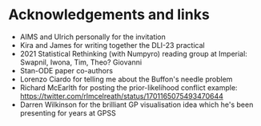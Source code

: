 # Acknowledgements and links

- AIMS and Ulrich personally for the invitation
- Kira and James for writing together the DLI-23 practical
- 2021 Statistical Rethinking (with Numpyro) reading group at Imperial: Swapnil, Iwona, Tim, Theo? Giovanni
- Stan-ODE paper co-authors
- Lorenzo Ciardo for telling me about the Buffon's needle problem
- Richard McEarlth for posting the prior-likelihood conflict example: https://twitter.com/rlmcelreath/status/1701165075493470644
- Darren Wilkinson for the brilliant GP visualisation idea which he's been presenting for years at GPSS
